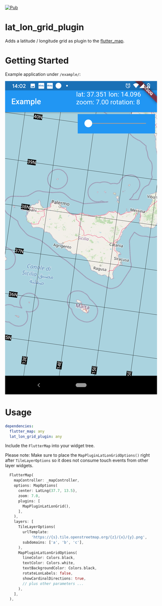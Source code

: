 [![Pub](https://img.shields.io/pub/v/lat_lon_grid_plugin.svg)](https://pub.dev/packages/lat_lon_grid_plugin)

# lat_lon_grid_plugin

Adds a latitude / longitude grid as plugin to the [flutter_map](https://github.com/johnpryan/flutter_map/).

# Getting Started

Example application under `/example/`:

![Example](lat_lon_grid_plugin_example.png)

# Usage

```yaml
dependencies:
  flutter_map: any
  lat_lon_grid_plugin: any
```

Include the `FlutterMap` into your widget tree.

Please note: Make sure to place the `MapPluginLatLonGridOptions()` right after `TileLayerOptions` so it does not consume touch events from other layer widgets.

```dart
  FlutterMap(
    mapController: _mapController,
    options: MapOptions(
      center: LatLng(37.7, 13.5),
      zoom: 7.0,
      plugins: [
        MapPluginLatLonGrid(),
      ],
    ),
    layers: [
      TileLayerOptions(
        urlTemplate:
            'https://{s}.tile.openstreetmap.org/{z}/{x}/{y}.png',
        subdomains: ['a', 'b', 'c'],
      ),
      MapPluginLatLonGridOptions(
        lineColor: Colors.black,
        textColor: Colors.white,
        textBackgroundColor: Colors.black,
        rotateLonLabels: false,
        showCardinalDirections: true,
        // plus other parameters ...
      ),
    ],
  ),
```
